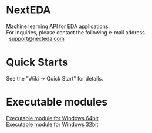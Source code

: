 # NextEDA
Machine learning API for EDA applications.
<br/>
For inquiries, please contact the following e-mail address.
<br/>
&nbsp;&nbsp;support@nexteda.com
<br/>

# Quick Starts
See the "Wiki -> Quick Start" for details.

# Executable modules
[Executable module for Windows 64bit](../../wiki/release/sample_win64_20211003.zip "Executable module for Windows 64bit")
<br/>
[Executable module for Windows 32bit](../../wiki/release/sample_win32_20211003.zip "Executable module for Windows 32bit")
